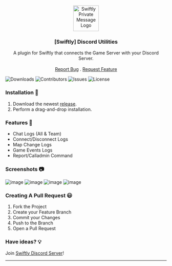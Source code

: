 <br/>
<p align="center">
  <a href="https://github.com/swiftly-solution/swiftly_discordutilities">
    <img src="https://media.discordapp.net/attachments/979452783466000466/1168236894652469248/Swiftly_Logo.png?ex=6575f264&is=65637d64&hm=dd2834983bebeab98d7febd44bb3bd20e9aded13ecefac63cc990b222a9d9e9e&=&format=webp&quality=lossless&width=468&height=468" alt="Swiftly Private Message Logo" width="80" height="80">
  </a>

  <h3 align="center">[Swiftly] Discord Utilities</h3>

  <p align="center">
    A plugin for Swiftly that connects the Game Server with your Discord Server.
    <br/>
    <br/>
    <a href="https://github.com/swiftly-solution/swiftly_discordutilities/issues">Report Bug</a>
    .
    <a href="https://github.com/swiftly-solution/swiftly_discordutilities/issues">Request Feature</a>
  </p>
</p>

![Downloads](https://img.shields.io/github/downloads/swiftly-solution/swiftly_discordutilities/total) ![Contributors](https://img.shields.io/github/contributors/swiftly-solution/swiftly_discordutilities?color=dark-green) ![Issues](https://img.shields.io/github/issues/swiftly-solution/swiftly_discordutilities) ![License](https://img.shields.io/github/license/swiftly-solution/swiftly_discordutilities) 

### Installation 👀

1. Download the newest [release](https://github.com/swiftly-solution/swiftly_discordutilities/releases).
2. Perform a drag-and-drop installation.

### Features 🧐

- Chat Logs (All & Team)
- Connect/Disconnect Logs
- Map Change Logs
- Game Events Logs
- Report/Calladmin Command

### Screenshots 📷
![image](https://cdn.swiftlycs2.net/github/discordutilities/preview1.png)
![image](https://cdn.swiftlycs2.net/github/discordutilities/preview2.png)
![image](https://cdn.swiftlycs2.net/github/discordutilities/preview3.png)
![image](https://cdn.swiftlycs2.net/github/discordutilities/preview4.png)

### Creating A Pull Request 😃

1. Fork the Project
2. Create your Feature Branch
3. Commit your Changes
4. Push to the Branch
5. Open a Pull Request

### Have ideas? 💡
Join [Swiftly Discord Server](https://swiftlycs2.net/discord)!

---
